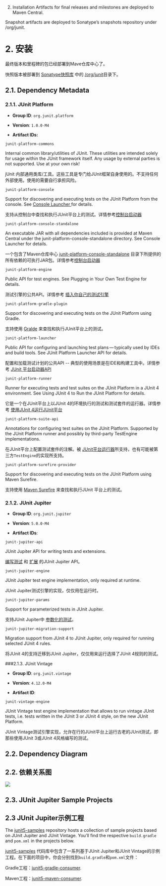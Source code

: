 2. Installation
Artifacts for final releases and milestones are deployed to Maven Central.

Snapshot artifacts are deployed to Sonatype’s snapshots repository under /org/junit.

# 2. 安装
最终版本和里程碑的包已经部署到Mave仓库中心了。

快照版本被部署到 [Sonatype快照库](https://oss.sonatype.org/content/repositories/snapshots) 中的 [/org/junit](https://oss.sonatype.org/content/repositories/snapshots/org/junit/)目录下。

## 2.1. Dependency Metadata
### 2.1.1. JUnit Platform

* **Group ID**: `org.junit.platform`

* **Version**: `1.0.0-M4`

* **Artifact IDs:**

`junit-platform-commons`  

Internal common library/utilities of JUnit. These utilities are intended solely for usage within the JUnit framework itself. Any usage by external parties is not supported. Use at your own risk!

jUnit 内部通用类库/工具。这些工具是专门给JUnit框架自身使用的。不支持任何外部使用。使用的需要自行承担风险。

`junit-platform-console`  

Support for discovering and executing tests on the JUnit Platform from the console. See [Console Launcher ]() for details.
	
支持从控制台中查找和执行JUnit平台上的测试。详情参考[控制台启动器](#)
	

`junit-platform-console-standalone`  

An executable JAR with all dependencies included is provided at Maven Central under the junit-platform-console-standalone directory. See Console Launcher for details.
	
一个包含了Maven仓库中心 [junit-platform-console-standalone](https://repo1.maven.org/maven2/org/junit/platform/junit-platform-console-standalone) 目录下所提供的所有依赖的可执行JAR包。详情参考[控制台启动器](#)

`junit-platform-engine`  

Public API for test engines. See Plugging in Your Own Test Engine for details.
	
测试引擎的公共API。详情参考 [插入你自己的测试引擎]()

`junit-platform-gradle-plugin`  

Support for discovering and executing tests on the JUnit Platform using Gradle.
	
支持使用 [Gralde]() 来查找和执行JUnit平台上的测试。

`junit-platform-launcher`

Public API for configuring and launching test plans — typically used by IDEs and build tools. See JUnit Platform Launcher API for details.
	
配置和加载测试计划的公共API -- 典型的使用场景是在IDE和构建工具中。详情参考 [JUnit 平台启动器API]()

`junit-platform-runner`

Runner for executing tests and test suites on the JUnit Platform in a JUnit 4 environment. See Using JUnit 4 to Run the JUnit Platform for details.
	
它是一个在JUnit平台上以JUnit 4的环境执行的测试和测试套件的运行器。详情参考 [使用JUnit 4运行JUnit平台]()
   
   
`junit-platform-suite-api`

Annotations for configuring test suites on the JUnit Platform. Supported by the JUnit Platform runner and possibly by third-party TestEngine implementations.
	
在JUnit平台上配置测试套件的注解。被 [JUnit平台运行器]()所支持，也有可能被第三方`TestEngine`的实现所支持。 

`junit-platform-surefire-provider`

Support for discovering and executing tests on the JUnit Platform using Maven Surefire. 	
	
支持使用 [Maven Surefire]() 来查找和执行JUnit 平台上的测试。


### 2.1.2. JUnit Jupiter
* **Group ID**: `org.junit.jupiter`

* **Version**: `5.0.0-M4`

* **Artifact IDs**:

`junit-jupiter-api`

JUnit Jupiter API for writing tests and extensions.

[编写测试]() 和 [扩展]() 的JUnit Jupiter API。

`junit-jupiter-engine`

JUnit Jupiter test engine implementation, only required at runtime.

JUnit Jupiter测试引擎的实现，仅仅用在运行时。

`junit-jupiter-params`

Support for parameterized tests in JUnit Jupiter.

支持JUnit Jupiter中 [参数化的测试]()。

`junit-jupiter-migration-support`

Migration support from JUnit 4 to JUnit Jupiter, only required for running selected JUnit 4 rules.

将JUnit 4的支持迁移到JUnit Jupiter，仅仅用来运行选择了JUnit 4规则的测试。


###2.1.3. JUnit Vintage

* **Group ID**: `org.junit.vintage`

* **Version**: `4.12.0-M4`

* **Artifact ID**:

`junit-vintage-engine`

JUnit Vintage test engine implementation that allows to run vintage JUnit tests, i.e. tests written in the JUnit 3 or JUnit 4 style, on the new JUnit Platform.

JUnit Vintage测试引擎实现，允许在行的JUnit平台上运行古老的JUnit测试，即那些使用JUnit 3或JUnit 4风格编写的测试。


## 2.2. Dependency Diagram

## 2.2. 依赖关系图

![](http://junit.org/junit5/docs/current/user-guide/images/component-diagram.svg)

## 2.3. JUnit Jupiter Sample Projects

## 2.3 JUnit Jupiter示例工程
The [junit5-samples](https://github.com/junit-team/junit5-samples) repository hosts a collection of sample projects based on JUnit Jupiter and JUnit Vintage. You’ll find the respective `build.gradle` and `pom.xml` in the projects below.

[junit5-samples](https://github.com/junit-team/junit5-samples) 代码库中包含了一系列基于JUnit Jupiter和JUnit Vintage的示例工程。在下面的项目中，你会分别找到`build.gradle`和`pom.xml`文件：

Gradle工程：[junit5-gradle-consumer](https://github.com/junit-team/junit5-samples/tree/r5.0.0-M4/junit5-gradle-consumer).

Maven工程：[junit5-maven-consumer](https://github.com/junit-team/junit5-samples/tree/r5.0.0-M4/junit5-maven-consumer).